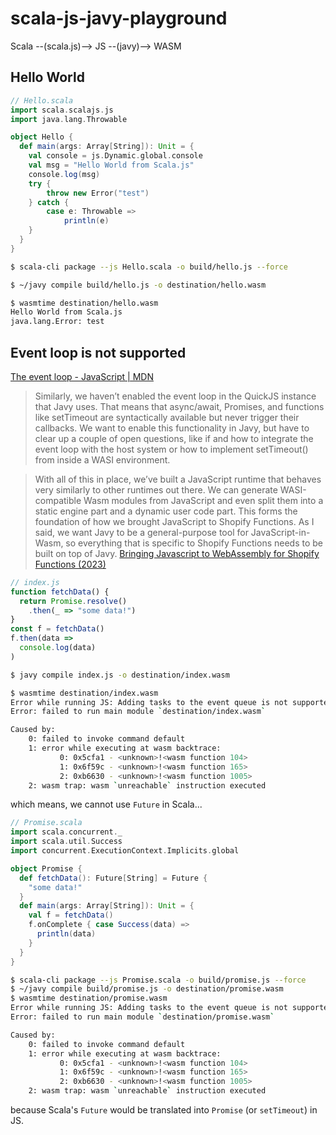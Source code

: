 # scala-js-javy-playground

Scala --(scala.js)--> JS --(javy)--> WASM

## Hello World

```scala
// Hello.scala
import scala.scalajs.js
import java.lang.Throwable

object Hello {
  def main(args: Array[String]): Unit = {
    val console = js.Dynamic.global.console
    val msg = "Hello World from Scala.js"
    console.log(msg)
    try {
        throw new Error("test")
    } catch {
        case e: Throwable =>
            println(e)
    }
  }
}
```

```sh
$ scala-cli package --js Hello.scala -o build/hello.js --force

$ ~/javy compile build/hello.js -o destination/hello.wasm

$ wasmtime destination/hello.wasm
Hello World from Scala.js
java.lang.Error: test
```


## Event loop is not supported
[The event loop - JavaScript | MDN](https://developer.mozilla.org/en-US/docs/Web/JavaScript/Event_loop)

> Similarly, we haven’t enabled the event loop in the QuickJS instance that Javy uses. That means that async/await, Promises, and functions like setTimeout are syntactically available but never trigger their callbacks. We want to enable this functionality in Javy, but have to clear up a couple of open questions, like if and how to integrate the event loop with the host system or how to implement setTimeout() from inside a WASI environment.

> With all of this in place, we’ve built a JavaScript runtime that behaves very similarly to other runtimes out there. We can generate WASI-compatible Wasm modules from JavaScript and even split them into a static engine part and a dynamic user code part. This forms the foundation of how we brought JavaScript to Shopify Functions. As I said, we want Javy to be a general-purpose tool for JavaScript-in-Wasm, so everything that is specific to Shopify Functions needs to be built on top of Javy. 
[Bringing Javascript to WebAssembly for Shopify Functions (2023)](https://shopify.engineering/javascript-in-webassembly-for-shopify-functions)

```js
// index.js
function fetchData() {
  return Promise.resolve()
    .then(_ => "some data!")
}
const f = fetchData()
f.then(data =>
  console.log(data)
)
```

```sh
$ javy compile index.js -o destination/index.wasm

$ wasmtime destination/index.wasm
Error while running JS: Adding tasks to the event queue is not supported
Error: failed to run main module `destination/index.wasm`

Caused by:
    0: failed to invoke command default
    1: error while executing at wasm backtrace:
           0: 0x5cfa1 - <unknown>!<wasm function 104>
           1: 0x6f59c - <unknown>!<wasm function 165>
           2: 0xb6630 - <unknown>!<wasm function 1005>
    2: wasm trap: wasm `unreachable` instruction executed
```

which means, we cannot use `Future` in Scala...

```scala
// Promise.scala
import scala.concurrent._
import scala.util.Success
import concurrent.ExecutionContext.Implicits.global

object Promise {
  def fetchData(): Future[String] = Future {
    "some data!"
  }
  def main(args: Array[String]): Unit = {
    val f = fetchData()
    f.onComplete { case Success(data) =>
      println(data)
    }
  }
}
```

```sh
$ scala-cli package --js Promise.scala -o build/promise.js --force
$ ~/javy compile build/promise.js -o destination/promise.wasm
$ wasmtime destination/promise.wasm
Error while running JS: Adding tasks to the event queue is not supported
Error: failed to run main module `destination/promise.wasm`

Caused by:
    0: failed to invoke command default
    1: error while executing at wasm backtrace:
           0: 0x5cfa1 - <unknown>!<wasm function 104>
           1: 0x6f59c - <unknown>!<wasm function 165>
           2: 0xb6630 - <unknown>!<wasm function 1005>
    2: wasm trap: wasm `unreachable` instruction executed
```

because Scala's `Future` would be translated into `Promise` (or `setTimeout`) in JS.
